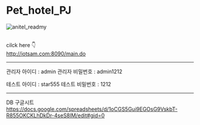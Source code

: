 
# Pet_hotel_PJ
![anitel_readmy](https://user-images.githubusercontent.com/33312138/200861335-d0ff2f1c-e200-4de1-acf9-404aade487d2.jpg)
<br>
<br>

cilck here 👇<br>
http://iotsam.com:8090/main.do

---
관리자 아이디 : admin
관리자 비밀번호 : admin1212

테스트 아이디 : star555
테스트 비밀번호 : 1212

---
DB 구글시트<br>
https://docs.google.com/spreadsheets/d/1oCGS5Gui9EGOsG9VskbT-R855OKCKLhDkDr-4seS8lM/edit#gid=0




